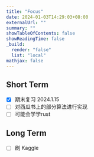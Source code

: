 ```yaml
---
title: "Focus"
date: 2024-01-03T14:29:03+08:00
externalUrl: ""
summary: ""
showTableOfContents: false
showReadingTime: false
_build:
  render: "false"
  list: "local"
mathjax: false
---
```


## Short Term

- [x] 期末复习 2024.1.15
- [ ] 对西瓜书上的部分算法进行实现
- [ ] 可能会学学rust

## Long Term

- [ ] 刷 Kaggle

